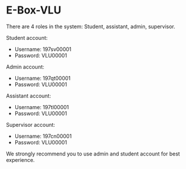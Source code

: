 # E-Box-VLU
There are 4 roles in the system: Student, assistant, admin, supervisor.

Student account:
- Username: 197sv00001 
- Password: VLU00001 

Admin account:
- Username: 197qt00001 
- Password: VLU00001 

Assistant account:
- Username: 197tl00001 
- Password: VLU00001 

Supervisor account:
- Username: 197cn00001 
- Password: VLU00001 

We strongly recommend you to use admin and student account for best experience.
